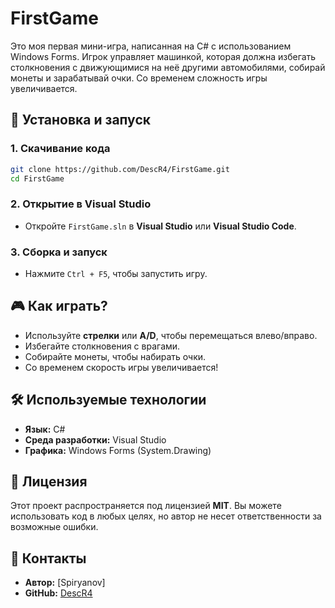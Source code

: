 # FirstGame
Это моя первая мини-игра, написанная на C# с использованием Windows Forms. Игрок управляет машинкой, которая должна избегать столкновения с движующимися на неё другими автомобилями, собирай монеты и зарабатывай очки. Со временем сложность игры увеличивается.

## 🚀 Установка и запуск

### 1. **Скачивание кода**

```sh
git clone https://github.com/DescR4/FirstGame.git
cd FirstGame
```

### 2. **Открытие в Visual Studio**

- Откройте `FirstGame.sln` в **Visual Studio** или **Visual Studio Code**.

### 3. **Сборка и запуск**

- Нажмите `Ctrl + F5`, чтобы запустить игру.

## 🎮 Как играть?

- Используйте **стрелки** или **A/D**, чтобы перемещаться влево/вправо.
- Избегайте столкновения с врагами.
- Собирайте монеты, чтобы набирать очки.
- Со временем скорость игры увеличивается!

## 🛠 Используемые технологии

- **Язык:** C#
- **Среда разработки:** Visual Studio
- **Графика:** Windows Forms (System.Drawing)

## 📜 Лицензия

Этот проект распространяется под лицензией **MIT**. Вы можете использовать код в любых целях, но автор не несет ответственности за возможные ошибки.

## 📧 Контакты

- **Автор:** [Spiryanov]
- **GitHub:** [DescR4](https://github.com/DescR4)

